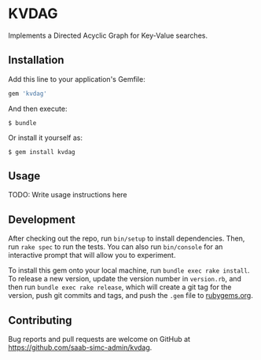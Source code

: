 # KVDAG

Implements a Directed Acyclic Graph for Key-Value searches.

## Installation

Add this line to your application's Gemfile:

```ruby
gem 'kvdag'
```

And then execute:

    $ bundle

Or install it yourself as:

    $ gem install kvdag

## Usage

TODO: Write usage instructions here

## Development

After checking out the repo, run `bin/setup` to install
dependencies. Then, run `rake spec` to run the tests. You can also run
`bin/console` for an interactive prompt that will allow you to
experiment.

To install this gem onto your local machine, run `bundle exec rake
install`. To release a new version, update the version number in
`version.rb`, and then run `bundle exec rake release`, which will
create a git tag for the version, push git commits and tags, and push
the `.gem` file to [rubygems.org](https://rubygems.org).

## Contributing

Bug reports and pull requests are welcome on GitHub at
https://github.com/saab-simc-admin/kvdag.

